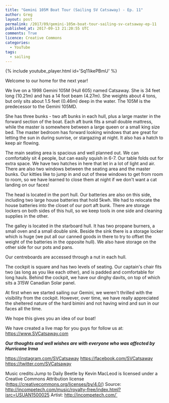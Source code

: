 ```yaml
---
title: "Gemini 105M Boat Tour (Sailing SV Catsaway) - Ep. 11"
author: Greg
layout: post
permalink: /2017/09/gemini-105m-boat-tour-sailing-sv-catsaway-ep-11
published_at: 2017-09-13 21:20:55 UTC
comments: True
licence: Creative Commons
categories:
  - YouTube
tags:
  - sailing
---
```


{% include youtube_player.html id='Sq11ikePBmU' %}




Welcome to our home for the next year!

We live on a 1998 Gemini 105M (Hull 605) named Catsaway.   She is 34 feet long (10.21m) and has a 14 foot beam (4.27m).  She weights about 4 tons, but only sits about 1.5 feet (0.46m) deep in the water.  The 105M is the predecessor to the Gemini 105MD.

She has three bunks - two aft bunks in each hull, plus a large master in the forward section of the boat.  Each aft bunk fits a small double mattress, while the master is somewhere between a large queen or a small king size bed.  The master bedroom has forward looking windows that are great for letting the sun in during sunrise, or stargazing at night.  It also has a hatch to keep air flowing.

The main seating area is spacious and well planned out.  We can comfortably sit 4 people, but can easily squish in 6-7.  Our table folds out for extra space.  We have two hatches in here that let in a lot of light and air.  There are also two windows between the seating area and the master bunks.  Our kitties like to jump in and out of these windows to get from room to room, so we have learned to close them at night if we don't want a cat landing on our faces!

The head is located in the port hull.  Our batteries are also on this side, including two large house batteries that hold 5kwh.  We had to relocate the house batteries into the closet of our port aft bunk.  There are storage lockers on both sides of this hull, so we keep tools in one side and cleaning supplies in the other.

The galley is located in the starboard hull.  It has two propane burners, a small oven and a small double sink.  Beside the sink there is a storage locker which is huge (we put all our canned goods in there to try to offset the weight of the batteries in the opposite hull).  We also have storage on the other side for our pots and pans.

Our centreboards are accessed through a nut in each hull.

The cockpit is square and has two levels of seating.  Our captain's chair fits two (as long as you like each other), and is padded and comfortable for long hauls.  Behind the cockpit, we have our dinghy davits, on top of which sits a 315W Canadian Solar panel.

At first when we started sailing our Gemini, we weren't thrilled with the visibility from the cockpit.  However, over time, we have really appreciated the sheltered nature of the hard bimini and not having wind and sun in our faces all the time.

We hope this gives you an idea of our boat!

We have created a live map for you guys for follow us at:
https://www.SVCatsaway.com

***Our thoughts and well wishes are with everyone who was affected by Hurricane Irma***

https://instagram.com/SVCatsaway
https://facebook.com/SVCatsaway
https://twitter.com/SVCatsaway

Music credits:Jump to 
Daily Beetle by Kevin MacLeod is licensed under a Creative Commons Attribution license (https://creativecommons.org/licenses/by/4.0/)
Source: http://incompetech.com/music/royalty-free/index.html?isrc=USUAN1500025
Artist: http://incompetech.com/`


